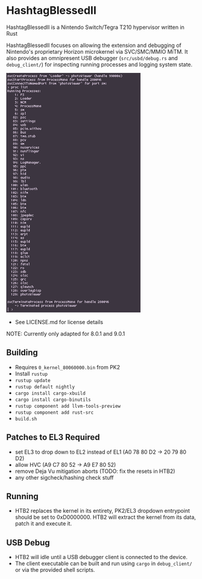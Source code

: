 # HashtagBlessedII

HashtagBlessedII is a Nintendo Switch/Tegra T210 hypervisor written in Rust

HashtagBlessedII focuses on allowing the extension and debugging of Nintendo's proprietary Horizon microkernel via SVC/SMC/MMIO MiTM. It also provides an omnipresent USB debugger (`src/usbd/debug.rs` and `debug_client/`) for inspecting running processes and logging system state.

![Client debugger screenshot](media/debugger.png)

* See LICENSE.md for license details

NOTE: Currently only adapted for 8.0.1 and 9.0.1

## Building
* Requires `0_kernel_80060000.bin` from PK2
* Install `rustup`
* `rustup update`
* `rustup default nightly`
* `cargo install cargo-xbuild`
* `cargo install cargo-binutils`
* `rustup component add llvm-tools-preview`
* `rustup component add rust-src`
* `build.sh`

## Patches to EL3 Required
* set EL3 to drop down to EL2 instead of EL1 (A0 78 80 D2 -> 20 79 80 D2)
* allow HVC (A9 C7 80 52 -> A9 E7 80 52)
* remove Deja Vu mitigation aborts (TODO: fix the resets in HTB2)
* any other sigcheck/hashing check stuff

## Running
* HTB2 replaces the kernel in its entirety, PK2/EL3 dropdown entrypoint should be set to 0xD0000000. HTB2 will extract the kernel from its data, patch it and execute it.

## USB Debug
* HTB2 will idle until a USB debugger client is connected to the device.
* The client executable can be built and run using `cargo` in `debug_client/` or via the provided shell scripts.
